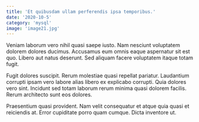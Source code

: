 ```yaml
---
title: 'Et quibusdam ullam perferendis ipsa temporibus.'
date: '2020-10-5'
category: 'mysql'
image: 'image21.jpg'
---
```


Veniam laborum vero nihil quasi saepe iusto. Nam nesciunt voluptatem dolorem dolores ducimus. Accusamus eum omnis eaque aspernatur sit est quo. Libero aut natus deserunt. Sed aliquam facere voluptatem itaque totam fugit.
 Fugit dolores suscipit. Rerum molestiae quasi repellat pariatur. Laudantium corrupti ipsam vero labore alias libero ex explicabo corrupti. Quia dolores vero sint. Incidunt sed totam laborum rerum minima quasi dolorem facilis. Rerum architecto sunt eos dolores.
 Praesentium quasi provident. Nam velit consequatur et atque quia quasi et reiciendis at. Error cupiditate porro quam cumque. Dicta inventore ut.
